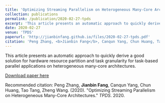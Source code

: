 ```yaml
---
title: 'Optimizing Streaming Parallelism on Heterogeneous Many-Core Architectures'
collection: publications
permalink: /publication/2020-02-27-tpds
excerpt: 'This article presents an automatic approach to quickly derive a good solution for hardware resource partition and task granularity for task-based parallel applications on heterogeneous many-core architectures.'
date: 2020-02-27
venue: 'TPDS'
paperurl: 'http://jianbinfang.github.io/files/2020-02-27-tpds.pdf'
citation: 'Peng Zhang, <b>Jianbin Fang</b>, Canqun Yang, Chun Huang, Tao Tang Zheng Wang. &quot;Optimizing Streaming Parallelism on Heterogeneous Many-Core Architectures.&quot; <i>TPDS</i>. 2020.'
---
```

This article presents an automatic approach to quickly derive a good solution for hardware resource partition and task granularity for task-based parallel applications on heterogeneous many-core architectures.

[Download paper here](http://jianbinfang.github.io/files/2020-02-27-tpds.pdf)

Recommended citation: Peng Zhang, <b>Jianbin Fang</b>, Canqun Yang, Chun Huang, Tao Tang, Zheng Wang. (2020). "Optimizing Streaming Parallelism on Heterogeneous Many-Core Architectures." <i>TPDS</i>. 2020. 
